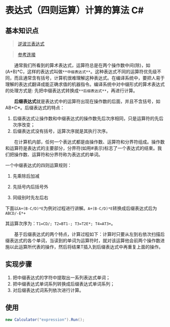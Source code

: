 # 表达式（四则运算）计算的算法 C#

## 基本知识点
>[逆波兰表达式](http://note.youdao.com/noteshare?id=a27c8fb252221c063b1c5bb6501ac561)

>[参考连接](https://blog.csdn.net/luoweifu/article/details/10477447)

&emsp;&emsp;通常我们所看到的算术表达式，运算符总是在两个操作数中间(除)，如(A+B)*C，这样的表达式叫做`**中缀表达式**`。这种表达式不同的运算符优先级不同，而且通常含有括号，计算机很难理解这种表达式。在编译系统中，要把人易于理解的表达式翻译成能正确求值的机器指令。编译系统中对中缀形式的算术表达式的处理方式是: 先把中缀表达式转换成`**后缀表达式**`，再进行计算。

&emsp;&emsp;**后缀表达式**就是表达式中的运算符出现在操作数的后面，并且不含括号，如AB+C*。后缀表达式的特点：

1. 后缀表达式让操作数和中缀表达式的操作数先后次序相同，只是运算符的先后次序改变；
2. 后缀表达式没有括号，运算次序就是其执行次序。

&emsp;&emsp;在计算机内部，任何一个表达式都是由操作数、运算符和分界符组成。操作数和运算符是表达式的主要部分，分界符(如用#表示)标志了一个表达式的结束。我们把操作数、运算符和分界符称为表达式的单词。

一个中缀表达式的四则运算规则：

1. 先乘除后加减

2. 先括号内后括号外

3. 同级别时先左后右


下面以`A+(B-C/D)*E`为例对过程进行讲解。`A+(B-C/D)*E`转换成后缀表达式后为`ABCD/-E*+`

其运算次序为：`T1=CD/; T2=BT1-; T3=T2E*; T4=AT3+`。

&emsp;&emsp;基于后缀表达式的两个特点，计算过程如下：计算时只要从左到右依次扫描后缀表达式的各个单词，当读到的单词为运算符时，就对该运算他会前两个操作数进施以此运算所代表的操作，然后将结果T插入到后缀表达式中再重复上面的操作。

## 实现步骤

1. 把中缀表达式的字符中提取出一系列表达式单词；
2. 把中缀表达式单词系列转换成后缀表达式单词系列；
3. 对后缀表达式词系列依次进行计算。

## 使用
``` C#
new Calculator("expression").Run();
```
